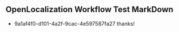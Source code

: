 ## OpenLocalization Workflow Test MarkDown
* 9a1af4f0-d101-4a2f-9cac-4e597587fa27 
thanks!<!--HONumber=Mar16_HO2-->
